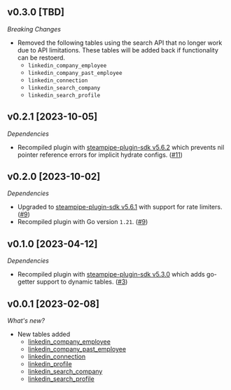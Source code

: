 ## v0.3.0 [TBD]

_Breaking Changes_

- Removed the following tables using the search API that no longer work due to API limitations. These tables will be added back if functionality can be restoerd.
  - `linkedin_company_employee`
  - `linkedin_company_past_employee`
  - `linkedin_connection`
  - `linkedin_search_company`
  - `linkedin_search_profile`

## v0.2.1 [2023-10-05]

_Dependencies_

- Recompiled plugin with [steampipe-plugin-sdk v5.6.2](https://github.com/turbot/steampipe-plugin-sdk/blob/main/CHANGELOG.md#v562-2023-10-03) which prevents nil pointer reference errors for implicit hydrate configs. ([#11](https://github.com/turbot/steampipe-plugin-linkedin/pull/11))

## v0.2.0 [2023-10-02]

_Dependencies_

- Upgraded to [steampipe-plugin-sdk v5.6.1](https://github.com/turbot/steampipe-plugin-sdk/blob/main/CHANGELOG.md#v561-2023-09-29) with support for rate limiters. ([#9](https://github.com/turbot/steampipe-plugin-linkedin/pull/9))
- Recompiled plugin with Go version `1.21`. ([#9](https://github.com/turbot/steampipe-plugin-linkedin/pull/9))

## v0.1.0 [2023-04-12]

_Dependencies_

- Recompiled plugin with [steampipe-plugin-sdk v5.3.0](https://github.com/turbot/steampipe-plugin-sdk/blob/main/CHANGELOG.md#v530-2023-03-16) which adds go-getter support to dynamic tables. ([#3](https://github.com/turbot/steampipe-plugin-linkedin/pull/3))

## v0.0.1 [2023-02-08]

_What's new?_

- New tables added
  - [linkedin_company_employee](https://hub.steampipe.io/plugins/turbot/linkedin/tables/linkedin_company_employee)
  - [linkedin_company_past_employee](https://hub.steampipe.io/plugins/turbot/linkedin/tables/linkedin_company_past_employee)
  - [linkedin_connection](https://hub.steampipe.io/plugins/turbot/linkedin/tables/linkedin_connection)
  - [linkedin_profile](https://hub.steampipe.io/plugins/turbot/linkedin/tables/linkedin_profile)
  - [linkedin_search_company](https://hub.steampipe.io/plugins/turbot/linkedin/tables/linkedin_search_company)
  - [linkedin_search_profile](https://hub.steampipe.io/plugins/turbot/linkedin/tables/linkedin_search_profile)
